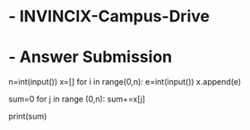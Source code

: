 # - INVINCIX-Campus-Drive
# - Answer Submission

n=int(input())
x=[]
for i in range(0,n):
    e=int(input())
    x.append(e)

sum=0
for j in range (0,n):
    sum+=x[j]

print(sum)
